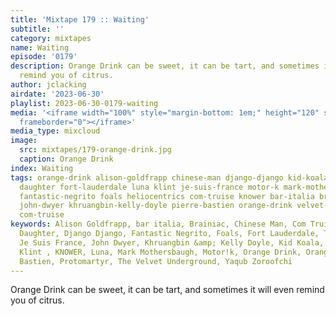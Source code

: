 ```yaml
---
title: 'Mixtape 179 :: Waiting'
subtitle: ''
category: mixtapes
name: Waiting
episode: '0179'
description: Orange Drink can be sweet, it can be tart, and sometimes it will even
  remind you of citrus.
author: jclacking
airdate: '2023-06-30'
playlist: 2023-06-30-0179-waiting
media: '<iframe width="100%" style="margin-bottom: 1em;" height="120" src="https://www.mixcloud.com/widget/iframe/?feed=%2Fthe-lacking-org%2Fqwafg2-179-waiting%2F&hide_artwork=1&hide_cover=1&light=1"
  frameborder="0"></iframe>'
media_type: mixcloud
image:
  src: mixtapes/179-orange-drink.jpg
  caption: Orange Drink
index: Waiting
tags: orange-drink alison-goldfrapp chinese-man django-django kid-koala protomartyr
  daughter fort-lauderdale luna klint je-suis-france motor-k mark-mothersbaugh yaqub-zoroofchi
  fantastic-negrito foals heliocentrics com-truise knower bar-italia brainiac kid-koala
  john-dwyer khruangbin-kelly-doyle pierre-bastien orange-drink velvet-underground
  com-truise
keywords: Alison Goldfrapp, bar italia, Brainiac, Chinese Man, Com Truise, Com Truise,
  Daughter, Django Django, Fantastic Negrito, Foals, Fort Lauderdale, The Heliocentrics,
  Je Suis France, John Dwyer, Khruangbin &amp; Kelly Doyle, Kid Koala, Kid Koala,
  Klint , KNOWER, Luna, Mark Mothersbaugh, Motor!k, Orange Drink, Orange Drink, Pierre
  Bastien, Protomartyr, The Velvet Underground, Yaqub Zoroofchi
---
```

Orange Drink can be sweet, it can be tart, and sometimes it will even remind you of citrus.
